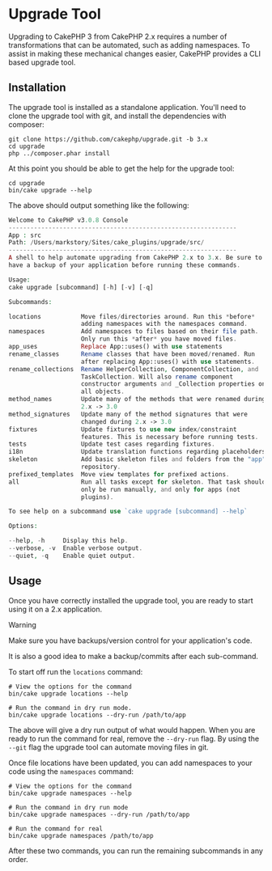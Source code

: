 # Upgrade Tool

Upgrading to CakePHP 3 from CakePHP 2.x requires a number of transformations
that can be automated, such as adding namespaces. To assist in making
these mechanical changes easier, CakePHP provides a CLI based upgrade tool.

## Installation

The upgrade tool is installed as a standalone application. You'll need to clone
the upgrade tool with git, and install the dependencies with composer:

    git clone https://github.com/cakephp/upgrade.git -b 3.x
    cd upgrade
    php ../composer.phar install

At this point you should be able to get the help for the upgrade tool:

    cd upgrade
    bin/cake upgrade --help

The above should output something like the following:

``` php
Welcome to CakePHP v3.0.8 Console
---------------------------------------------------------------
App : src
Path: /Users/markstory/Sites/cake_plugins/upgrade/src/
---------------------------------------------------------------
A shell to help automate upgrading from CakePHP 2.x to 3.x. Be sure to
have a backup of your application before running these commands.

Usage:
cake upgrade [subcommand] [-h] [-v] [-q]

Subcommands:

locations           Move files/directories around. Run this *before*
                    adding namespaces with the namespaces command.
namespaces          Add namespaces to files based on their file path.
                    Only run this *after* you have moved files.
app_uses            Replace App::uses() with use statements
rename_classes      Rename classes that have been moved/renamed. Run
                    after replacing App::uses() with use statements.
rename_collections  Rename HelperCollection, ComponentCollection, and
                    TaskCollection. Will also rename component
                    constructor arguments and _Collection properties on
                    all objects.
method_names        Update many of the methods that were renamed during
                    2.x -> 3.0
method_signatures   Update many of the method signatures that were
                    changed during 2.x -> 3.0
fixtures            Update fixtures to use new index/constraint
                    features. This is necessary before running tests.
tests               Update test cases regarding fixtures.
i18n                Update translation functions regarding placeholders.
skeleton            Add basic skeleton files and folders from the "app"
                    repository.
prefixed_templates  Move view templates for prefixed actions.
all                 Run all tasks except for skeleton. That task should
                    only be run manually, and only for apps (not
                    plugins).

To see help on a subcommand use `cake upgrade [subcommand] --help`

Options:

--help, -h     Display this help.
--verbose, -v  Enable verbose output.
--quiet, -q    Enable quiet output.
```

## Usage

Once you have correctly installed the upgrade tool, you are ready to start using
it on a 2.x application.

> [!WARNING]
> Make sure you have backups/version control for your application's code.
>
> It is also a good idea to make a backup/commits after each sub-command.

To start off run the `locations` command:

``` text
# View the options for the command
bin/cake upgrade locations --help

# Run the command in dry run mode.
bin/cake upgrade locations --dry-run /path/to/app
```

The above will give a dry run output of what would happen. When you are ready to
run the command for real, remove the `--dry-run` flag. By using the `--git`
flag the upgrade tool can automate moving files in git.

Once file locations have been updated, you can add namespaces to your code using
the `namespaces` command:

``` text
# View the options for the command
bin/cake upgrade namespaces --help

# Run the command in dry run mode
bin/cake upgrade namespaces --dry-run /path/to/app

# Run the command for real
bin/cake upgrade namespaces /path/to/app
```

After these two commands, you can run the remaining subcommands in any order.
